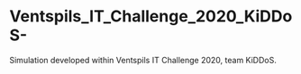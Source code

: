 # Ventspils_IT_Challenge_2020_KiDDoS-
Simulation developed within Ventspils IT Challenge 2020, team KiDDoS.
